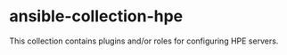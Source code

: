 # ansible-collection-hpe
This collection contains plugins and/or roles for configuring HPE servers.
